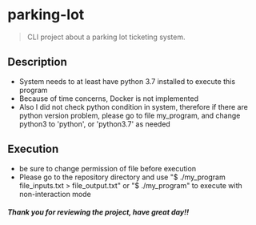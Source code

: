 # parking-lot
> CLI project about a parking lot ticketing system.

## Description

* System needs to at least have python 3.7 installed to execute this program
* Because of time concerns, Docker is not implemented
* Also I did not check python condition in system, therefore if there are python version problem, please go to file my_program, and change python3 to 'python', or 'python3.7' as needed

## Execution
* be sure to change permission of file before execution
* Please go to the repository directory and use "$ ./my_program file_inputs.txt > file_output.txt" or "$ ./my_program" to execute with non-interaction mode

##### Thank you for reviewing the project, have great day!!
 
